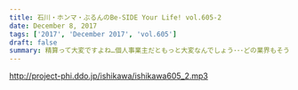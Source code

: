 ```yaml
---
title: 石川・ホンマ・ぶるんのBe-SIDE Your Life! vol.605-2
date: December 8, 2017
tags: ['2017', 'December 2017', 'vol.605']
draft: false
summary: 精算って大変ですよね…個人事業主だともっと大変なんでしょう･･･どの業界もそうですか？MIURA
---
```


http://project-phi.ddo.jp/ishikawa/ishikawa605_2.mp3